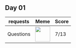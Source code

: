 ## Day 01
| requests              | Meme                | Score                 |
| ----------------- |  ------------------- |--------------------- |  
| Questions  | <img src="https://encrypted-tbn0.gstatic.com/images?q=tbn:ANd9GcQgHGTSkNdFQGhpQ50Smw6ODBWJV_ppuRVlng" width="50" height="50"> | 7/13  
